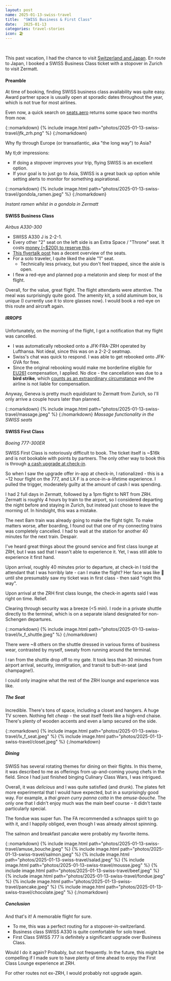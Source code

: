 ```yaml
---
layout: post
name: 2025-01-13-swiss-travel
title:  "SWISS Business & First Class"
date:   2025-01-13
categories: travel-stories
icon: 🏖️
---
```


<br>

This past vacation, I had the chance to visit [Switzerland and Japan](award-travel/2025/01/23/switzerland-japan). En route to Japan, I booked a SWISS Business Class ticket with a stopover in Zurich to visit Zermatt.

#### Preamble

At time of booking, finding SWISS business class availability was quite easy. Award partner space is usually open at sporadic dates throughout the year, which is not true for most airlines.

Even now, a quick search on [seats.aero](https://seats.aero/) returns some space two months from now.

{::nomarkdown}
{% include image.html path="photos/2025-01-13-swiss-travel/jfk_zrh.png" %}
{:/nomarkdown}

Why fly through Europe (or transatlantic, aka "the long way") to Asia?

My tl;dr impressions:

* If doing a stopover improves your trip, flying SWISS is an excellent option.
* If your goal is to just go to Asia, SWISS is a great back up option while setting alerts to monitor for something aspirational.

{::nomarkdown}
{% include image.html path="photos/2025-01-13-swiss-travel/gondola_ramen.jpeg" %}
{:/nomarkdown}

*Instant ramen whilst in a gondola in Zermatt*


#### SWISS Business Class
*Airbus A330-300*

* SWISS A330 J is 2-2-1.
* Every other "2" seat on the left side is an Extra Space / "Throne" seat. It costs [money (~$200) to reserve this](https://www.flyertalk.com/forum/swiss-international-air-lines/281935-lx-seating-thread-72.html?ispreloading=1).
* [This flyertalk post](https://www.flyertalk.com/forum/swiss-international-air-lines/281935-lx-seating-thread-114.html#post36743882) has a decent overview of the seats.
* For a solo traveler, I quite liked the aisle "1" seat.
  * Technically less privacy, but you don't feel trapped, since the aisle is open.
* I flew a red-eye and planned pop a melatonin and sleep for most of the flight.

Overall, for the value, great flight. The flight attendants were attentive. The meal was surprisingly quite good. The amenity kit, a solid aluminum box, is unique (I currently use it to store glasses now). I would book a red-eye on this route and aircraft again.

##### IRROPS

Unfortunately, on the morning of the flight, I got a notification that my flight was cancelled.
  * I was automatically rebooked onto a JFK-FRA-ZRH operated by Lufthansa. Not ideal, since this was on a 2-2-2 seatmap.
  * Swiss's chat was quick to respond. I was able to get rebooked onto JFK-GVA for free.
  * Since the original rebooking would make me borderline eligible for [EU261](https://europa.eu/youreurope/citizens/travel/passenger-rights/air/index_en.htm) compensation, I applied. No dice - the cancellation was due to a **bird strike**, which [counts as an extraordinary circumstance](https://travelrefund.com/articles/What-is-an-extraordinary-circumstance#:~:text=Bird%20Strike%3A%20The%20term%20%E2%80%9CBird,in%20the%20event%20of%20delay.) and the airline is not liable for compensation.

Anyway, Geneva is pretty much equidistant to Zermatt from Zurich, so I'll only arrive a couple hours later than planned.

{::nomarkdown}
{% include image.html path="photos/2025-01-13-swiss-travel/massage.jpeg" %}
{:/nomarkdown}
*Massage functionality in the SWISS seats*



#### SWISS First Class
*Boeing 777-300ER*

SWISS First Class is notoriously difficult to book. The ticket itself is ~$16k and is not bookable with points by partners. The only other way to book this is through [a cash upgrade at check-in](https://onemileatatime.com/insights/swiss-first-class-upgrade/).

So when I saw the upgrade offer in-app at check-in, I rationalized - this is a ~12 hour flight on the 777, and LX F is a once-in-a-lifetime experience. I pulled the trigger, moderately guilty at the amount of cash I was spending.

I had 2 full days in Zermatt, followed by a 1pm flight to NRT from ZRH. Zermatt is roughly 4 hours by train to the airport, so I considered departing the night before and staying in Zurich, but instead just chose to leave the morning of. In hindsight, this was a mistake.

The next 8am train was already going to make the flight tight. To make matters worse, after boarding, I found out that one of my connecting trains was completely cancelled. I had to wait at the station for another 40 minutes for the next train. Despair.

I've heard great things about the ground service and first class lounge at ZRH, but I was sad that I wasn't able to experience it. Yet, I was still able to experience it first hand.

Upon arrival, roughly 40 minutes prior to departure, at check-in I told the attendant that I was horribly late - can I make the flight? Her face was like 😬 until she presumably saw my ticket was in first class - then said "right this way".

Upon arrival at the ZRH first class lounge, the check-in agents said I was right on time. Relief.

Clearing through security was a breeze (<5 min). I rode in a private shuttle directly to the terminal, which is on a separate island designated for non-Schengen departures.

{::nomarkdown}
{% include image.html path="photos/2025-01-13-swiss-travel/lx_f_shuttle.jpeg" %}
{:/nomarkdown}

There were ~8 others on the shuttle dressed in various forms of business wear, contrasted by myself, sweaty from running around the terminal.

I ran from the shuttle drop off to my gate. It took less than 30 minutes from airport arrival, security, immigration, and transit to butt-in-seat (and champagne!).

I could only imagine what the rest of the ZRH lounge and experience was like.

##### The Seat

Incredible. There's tons of space, including a closet and hangers. A huge TV screen. Nothing felt *cheap* - the seat itself feels like a high-end chaise. There's plenty of wooden accents and even a lamp secured on the side.

{::nomarkdown}
{% include image.html path="photos/2025-01-13-swiss-travel/lx_f_seat.jpeg" %}
{% include image.html path="photos/2025-01-13-swiss-travel/closet.jpeg" %}
{:/nomarkdown}

##### Dining

SWISS has several rotating themes for dining on their flights. In this theme, it was described to me as offerings from up-and-coming young chefs in the field. Since I had just finished binging Culinary Class Wars, I was intrigued.

Overall, it was *delicious* and I was quite satisfied (and drunk). The plates felt more experimental that I would have expected, but in a surprisingly good way. For example, a *thai green curry panna cotta* in the *amuse-bouche*. The only one that I didn't enjoy much was the main beef course - it didn't taste particularly special.

The fondue was super fun. The FA recommended a schnapps spirit to go with it, and I happily obliged, even though I was already almost spinning.

The salmon and breakfast pancake were probably my favorite items.

{::nomarkdown}
{% include image.html path="photos/2025-01-13-swiss-travel/amuse_bouche.jpeg" %}
{% include image.html path="photos/2025-01-13-swiss-travel/salmon.jpeg" %}
{% include image.html path="photos/2025-01-13-swiss-travel/salad.jpeg" %}
{% include image.html path="photos/2025-01-13-swiss-travel/mousse.jpeg" %}
{% include image.html path="photos/2025-01-13-swiss-travel/beef.jpeg" %}
{% include image.html path="photos/2025-01-13-swiss-travel/fondue.jpeg" %}
{% include image.html path="photos/2025-01-13-swiss-travel/pancake.jpeg" %}
{% include image.html path="photos/2025-01-13-swiss-travel/chocolate.jpeg" %}
{:/nomarkdown}

##### Conclusion

And that's it! A memorable flight for sure.
* To me, this was a perfect routing for a stopover-in-switzerland.
* Business class SWISS A330 is quite comfortable for solo travel.
* First Class SWISS 777 is definitely a significant upgrade over Business Class.

Would I do it again? Probably, but not frequently. In the future, this might be compelling if I made sure to have plenty of time ahead to enjoy the First Class Lounge experience at ZRH.

For other routes not ex-ZRH, I would probably not upgrade again.

